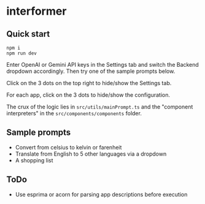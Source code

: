 # interformer

## Quick start

```
npm i
npm run dev
```

Enter OpenAI or Gemini API keys in the Settings tab and switch the Backend dropdown accordingly. Then try one of the sample prompts below.

Click on the 3 dots on the top right to hide/show the Settings tab.

For each app, click on the 3 dots to hide/show the configuration.

The crux of the logic lies in `src/utils/mainPrompt.ts` and the "component interpreters" in the `src/components/components` folder. 

## Sample prompts

- Convert from celsius to kelvin or farenheit
- Translate from English to 5 other languages via a dropdown
- A shopping list

## ToDo

- Use esprima or acorn for parsing app descriptions before execution
